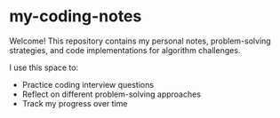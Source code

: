 # my-coding-notes
Welcome! This repository contains my personal notes, problem-solving strategies, and code implementations for algorithm challenges.

I use this space to:
- Practice coding interview questions
- Reflect on different problem-solving approaches
- Track my progress over time
